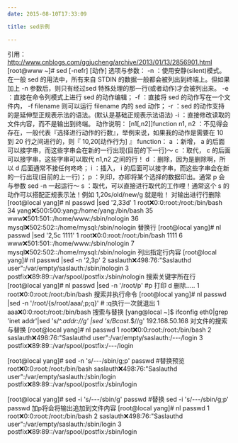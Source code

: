 ```yaml
---
date: 2015-08-10T17:33:09

title: sed示例

---
```


引用：http://www.cnblogs.com/ggjucheng/archive/2013/01/13/2856901.html
[root@www ~]# sed [-nefr] [动作]
选项与参数：
-n ：使用安静(silent)模式。在一般 sed 的用法中，所有来自 STDIN 的数据一般都会被列出到终端上。但如果加上 -n 参数后，则只有经过sed 特殊处理的那一行(或者动作)才会被列出来。
-e ：直接在命令列模式上进行 sed 的动作编辑；
-f ：直接将 sed 的动作写在一个文件内， -f filename 则可以运行 filename 内的 sed 动作；
-r ：sed 的动作支持的是延伸型正规表示法的语法。(默认是基础正规表示法语法)
-i ：直接修改读取的文件内容，而不是输出到终端。
动作说明： [n1[,n2]]function
n1, n2 ：不见得会存在，一般代表『选择进行动作的行数』，举例来说，如果我的动作是需要在 10 到 20 行之间进行的，则『 10,20[动作行为] 』
function：
a ：新增， a 的后面可以接字串，而这些字串会在新的一行出现(目前的下一行)～
c ：取代， c 的后面可以接字串，这些字串可以取代 n1,n2 之间的行！
d ：删除，因为是删除啊，所以 d 后面通常不接任何咚咚；
i ：插入， i 的后面可以接字串，而这些字串会在新的一行出现(目前的上一行)；
p ：列印，亦即将某个选择的数据印出。通常 p 会与参数 sed -n 一起运行～
s ：取代，可以直接进行取代的工作哩！通常这个 s 的动作可以搭配正规表示法！例如 1,20s/old/new/g 就是啦！
对输出进行行删除
[root@local yang]# nl passwd |sed '2,33d'
     1	root:x:0:0:root:/root:/bin/bash
    34	yang:x:500:500:yang:/home/yang:/bin/bash
    35	www:x:501:501::/home/www:/sbin/nologin
    36	mysql:x:502:502::/home/mysql:/sbin/nologin
替换行
[root@local yang]# nl passwd |sed '2,5c 1111'
     1	root:x:0:0:root:/root:/bin/bash
1111
     6	www:x:501:501::/home/www:/sbin/nologin
     7	mysql:x:502:502::/home/mysql:/sbin/nologin
列出指定行内容
[root@local yang]# nl passwd |sed -n '2,3p'
     2	saslauth:x:498:76:"Saslauthd user":/var/empty/saslauth:/sbin/nologin
     3	postfix:x:89:89::/var/spool/postfix:/sbin/nologin
搜索关键字所在行
[root@local yang]# nl passwd |sed -n '/root/p'   #p 打印  d 删除.....
     1	root:x:0:0:root:/root:/bin/bash
搜索并执行命令
[root@local yang]# nl passwd |sed -n '/root/{s/root/aaa/;p;q}'  #  :q执行一次就退出
     1	aaa:x:0:0:root:/root:/bin/bash
搜索与替换
[yang@local ~]$ ifconfig eth0|grep 'inet addr'|sed 's/^.*addr://g' |sed 's/Bcast.*$//g'
192.168.50.168
对文件的搜索与替换
[root@local yang]# nl passwd 
     1	root:x:0:0:root:/root:/bin/bash
     2	saslauth:x:498:76:"Saslauthd user":/var/empty/saslauth:/---/login
     3	postfix:x:89:89::/var/spool/postfix:/---/login

[root@local yang]# sed -n 's/---/sbin/g;p' passwd     #替换预览
root:x:0:0:root:/root:/bin/bash
saslauth:x:498:76:"Saslauthd user":/var/empty/saslauth:/sbin/login
postfix:x:89:89::/var/spool/postfix:/sbin/login

[root@local yang]# sed -i 's/---/sbin/g' passwd    #替换 sed -i 's/---/sbin/g;p' passwd 加p将会将输出追加到文件内容
[root@local yang]# nl passwd 
     1	root:x:0:0:root:/root:/bin/bash
     2	saslauth:x:498:76:"Saslauthd user":/var/empty/saslauth:/sbin/login
     3	postfix:x:89:89::/var/spool/postfix:/sbin/login



